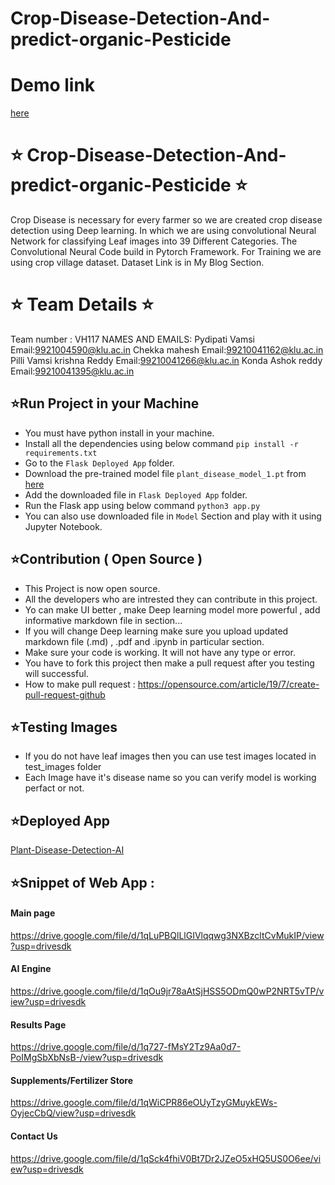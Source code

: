 # Crop-Disease-Detection-And-predict-organic-Pesticide
# Demo link
[here](https://drive.google.com/file/d/1qbb5L7zns_GDr0bK4EzLvDCd3mUUC4qc/view?usp=drivesdk)
# ⭐ Crop-Disease-Detection-And-predict-organic-Pesticide ⭐
Crop Disease is necessary for every farmer so we are created crop disease detection using Deep learning. In which we are using convolutional Neural Network for classifying Leaf images into 39 Different Categories. 
The Convolutional Neural Code build in Pytorch Framework. For Training we are using crop village dataset. Dataset Link is in My Blog Section.
# ⭐ Team Details ⭐
Team number : VH117
NAMES AND EMAILS:
Pydipati Vamsi  Email:9921004590@klu.ac.in 
Chekka mahesh  	Email:99210041162@klu.ac.in
Pilli Vamsi krishna Reddy	Email:99210041266@klu.ac.in
Konda Ashok reddy 	Email:99210041395@klu.ac.in

## ⭐Run Project in your Machine
* You must have python install in your machine.
* Install all the dependencies using below command
    `pip install -r requirements.txt`
* Go to the `Flask Deployed App` folder.
* Download the pre-trained model file `plant_disease_model_1.pt` from [here](https://drive.google.com/file/d/1GWJ5HC8LxQsExmHEZWf7q89MRUquqt7U/view?usp=sharing)
* Add the downloaded file in `Flask Deployed App` folder.
* Run the Flask app using below command `python3 app.py`
* You can also use downloaded file in `Model` Section and play with it using Jupyter Notebook.

## ⭐Contribution ( Open Source )
* This Project is now open source.
* All the developers who are intrested they can contribute in this project.
* Yo can make UI better , make Deep learning model more powerful , add informative markdown file in section...
* If you will change Deep learning make sure you upload updated markdown file (.md) , .pdf and .ipynb in particular section.
* Make sure your code is working. It will not have any type or error.
* You have to fork this project then make a pull request after you testing will successful.
* How to make pull request : https://opensource.com/article/19/7/create-pull-request-github


## ⭐Testing Images

* If you do not have leaf images then you can use test images located in test_images folder
* Each Image have it's disease name so you can verify model is working perfact or not.

## ⭐Deployed App
<a href="https://plant-disease-detection-ai.herokuapp.com/" target = "_blank">Plant-Disease-Detection-AI</a><br>


## ⭐Snippet of Web App :
#### Main page
https://drive.google.com/file/d/1qLuPBQlLlGIVlqqwg3NXBzcltCvMukIP/view?usp=drivesdk
#### AI Engine 
https://drive.google.com/file/d/1qOu9jr78aAtSjHSS5ODmQ0wP2NRT5vTP/view?usp=drivesdk
#### Results Page 
https://drive.google.com/file/d/1q727-fMsY2Tz9Aa0d7-PoIMgSbXbNsB-/view?usp=drivesdk
#### Supplements/Fertilizer  Store
https://drive.google.com/file/d/1qWiCPR86eOUyTzyGMuykEWs-OyjecCbQ/view?usp=drivesdk
#### Contact Us 
https://drive.google.com/file/d/1qSck4fhiV0Bt7Dr2JZeO5xHQ5US0O6ee/view?usp=drivesdk

